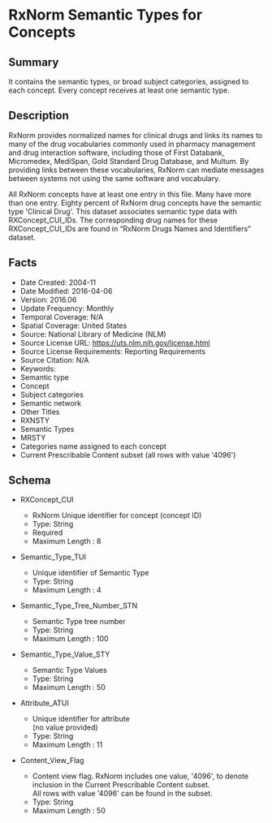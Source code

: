 # RxNorm Semantic Types for Concepts

## Summary
It contains the semantic types, or broad subject categories, assigned to each concept. Every concept receives at least one semantic type.

## Description
RxNorm provides normalized names for clinical drugs and links its names to many of the drug vocabularies commonly used in pharmacy management and drug interaction software, including those of First Databank, Micromedex, MediSpan, Gold Standard Drug Database, and Multum. By providing links between these vocabularies, RxNorm can mediate messages between systems not using the same software and vocabulary.

All RxNorm concepts have at least one entry in this file. Many have more than one entry. Eighty percent of RxNorm drug concepts have the semantic type 'Clinical Drug'. This dataset associates semantic type data with RXConcept_CUI_IDs. The corresponding drug names for these RXConcept_CUI_IDs are found in “RxNorm Drugs Names and Identifiers” dataset.

## Facts
- Date Created: 2004-11
- Date Modified: 2016-04-06
- Version: 2016.06
- Update Frequency: Monthly
- Temporal Coverage: N/A
- Spatial Coverage: United States
- Source: National Library of Medicine (NLM)
- Source License URL: https://uts.nlm.nih.gov/license.html
- Source License Requirements: Reporting Requirements
- Source Citation: N/A
- Keywords: 
 - Semantic type
 - Concept
 - Subject categories
 - Semantic network
- Other Titles
 - RXNSTY
 - Semantic Types
 - MRSTY
 - Categories name assigned to each concept
 - Current Prescribable Content subset (all rows with value '4096')

## Schema
- RXConcept_CUI
  - RxNorm Unique identifier for concept (concept ID)
  - Type: String
  - Required
  - Maximum Length : 8
  
- Semantic_Type_TUI
  - Unique identifier of Semantic Type
  - Type: String
  - Maximum Length : 4

- Semantic_Type_Tree_Number_STN
  - Semantic Type tree number
  - Type: String
  - Maximum Length : 100

- Semantic_Type_Value_STY
  - Semantic Type Values
  - Type: String
  - Maximum Length : 50

- Attribute_ATUI
  - Unique identifier for attribute  
  (no value provided)
  - Type: String
  - Maximum Length : 11
  
- Content_View_Flag
  - Content view flag. RxNorm includes one value, '4096', to denote inclusion in the Current Prescribable Content subset.  
  All rows with value '4096' can be found in the subset.
  - Type: String
  - Maximum Length : 50
